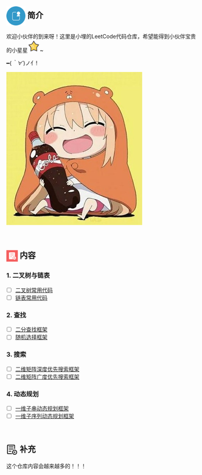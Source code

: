 
## <img src="https://github.com/Lxy417165709/LeetCode-Golang/blob/master/images/jianjie_big.png" width="50" hegiht="50" align=center />   简介
欢迎小伙伴的到来呀！这里是小埋的LeetCode代码仓库，希望能得到小伙伴宝贵的小星星![](https://github.com/Lxy417165709/LeetCode-Golang/blob/master/images/star.png)~


━(*｀∀´*)ノ亻!

![](https://github.com/Lxy417165709/LeetCode-Golang/blob/master/images/xiaomai.jpg)

<br>

## <img src="https://github.com/Lxy417165709/LeetCode-Golang/blob/master/images/context1_big.png" width="30" hegiht="30" align=center />   内容
### 1. 二叉树与链表
- [ ] [二叉树常用代码](https://github.com/Lxy417165709/LeetCode-Golang/blob/master/%E9%93%BE%E8%A1%A8%E3%80%81%E6%A0%91/%E6%A0%91/README.md)
- [ ] [链表常用代码](https://github.com/Lxy417165709/LeetCode-Golang/blob/master/%E9%93%BE%E8%A1%A8%E3%80%81%E6%A0%91/%E9%93%BE%E8%A1%A8/README.md)

### 2. 查找
- [ ] [二分查找框架](https://github.com/Lxy417165709/LeetCode-Golang/blob/master/%E6%9F%A5%E6%89%BE%E3%80%81%E6%8E%92%E5%BA%8F%E3%80%81%E5%93%88%E5%B8%8C%E3%80%81%E8%B4%AA%E5%BF%83/%E6%9F%A5%E6%89%BE/%E4%BA%8C%E5%88%86%E6%9F%A5%E6%89%BE/README.md)
- [ ] [随机选择框架](https://github.com/Lxy417165709/LeetCode-Golang/blob/master/%E6%9F%A5%E6%89%BE%E3%80%81%E6%8E%92%E5%BA%8F%E3%80%81%E5%93%88%E5%B8%8C%E3%80%81%E8%B4%AA%E5%BF%83/%E6%9F%A5%E6%89%BE/%E9%9A%8F%E6%9C%BA%E9%80%89%E6%8B%A9/README.md)

### 3. 搜索
- [ ] [二维矩阵深度优先搜索框架](https://github.com/Lxy417165709/LeetCode-Golang/blob/master/%E5%8A%A8%E6%80%81%E8%A7%84%E5%88%92%E3%80%81%E6%90%9C%E7%B4%A2/%E6%90%9C%E7%B4%A2/%E6%B7%B1%E5%BA%A6%E4%BC%98%E5%85%88%E6%90%9C%E7%B4%A2/README.md)
- [ ] [二维矩阵广度优先搜索框架](https://github.com/Lxy417165709/LeetCode-Golang/tree/master/%E5%8A%A8%E6%80%81%E8%A7%84%E5%88%92%E3%80%81%E6%90%9C%E7%B4%A2/%E6%90%9C%E7%B4%A2/%E5%B9%BF%E5%BA%A6%E4%BC%98%E5%85%88%E6%90%9C%E7%B4%A2)

### 4. 动态规划
- [ ] [一维子串动态规划框架](https://github.com/Lxy417165709/LeetCode-Golang/blob/master/%E5%8A%A8%E6%80%81%E8%A7%84%E5%88%92%E3%80%81%E6%90%9C%E7%B4%A2/%E5%8A%A8%E6%80%81%E8%A7%84%E5%88%92/%E5%AD%90%E4%B8%B2%E9%97%AE%E9%A2%98/%E4%B8%80%E7%BB%B4%E5%AD%90%E4%B8%B2%E9%97%AE%E9%A2%98/README.md)
- [ ] [一维子序列动态规划框架](https://github.com/Lxy417165709/LeetCode-Golang/blob/master/%E5%8A%A8%E6%80%81%E8%A7%84%E5%88%92%E3%80%81%E6%90%9C%E7%B4%A2/%E5%8A%A8%E6%80%81%E8%A7%84%E5%88%92/%E5%AD%90%E5%BA%8F%E5%88%97%E9%97%AE%E9%A2%98/%E4%B8%80%E7%BB%B4%E5%AD%90%E5%BA%8F%E5%88%97%E9%97%AE%E9%A2%98/README.md)

<br>

## <img src="https://github.com/Lxy417165709/LeetCode-Golang/blob/master/images/add_big.png" width="30" hegiht="30" align=center />   补充
这个仓库内容会越来越多的！！！
